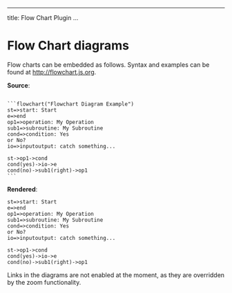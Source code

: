 
---
title: Flow Chart Plugin
...

# Flow Chart diagrams

Flow charts can be embedded as follows. Syntax and examples can be found at <http://flowchart.js.org>.

**Source**:

<pre><code>
&#96;&#96;&#96;flowchart("Flowchart Diagram Example")
st=>start: Start
e=>end
op1=>operation: My Operation
sub1=>subroutine: My Subroutine
cond=>condition: Yes
or No?
io=>inputoutput: catch something...

st->op1->cond
cond(yes)->io->e
cond(no)->sub1(right)->op1
&#96;&#96;&#96;
</code></pre>

**Rendered**:

```flowchart("Flowchart Diagram Example")
st=>start: Start
e=>end
op1=>operation: My Operation
sub1=>subroutine: My Subroutine
cond=>condition: Yes
or No?
io=>inputoutput: catch something...

st->op1->cond
cond(yes)->io->e
cond(no)->sub1(right)->op1
```

Links in the diagrams are not enabled at the moment, as they are overridden by the zoom
functionality.


